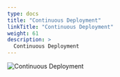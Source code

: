 ```yaml
---
type: docs
title: "Continuous Deployment"
linkTitle: "Continuous Deployment"
weight: 61
description: >
  Continuous Deployment
---
```


![Continuous Deployment](/images/bootcamp-slides/microservices-bootcamp/Slide61.PNG)
